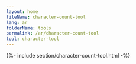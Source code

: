 ```yaml
---
layout: home
fileName: character-count-tool
lang: ar
folderName: tools
permalink: /ar/character-count-tool
tool: character-tool
---
```

{%- include section/character-count-tool.html -%}
